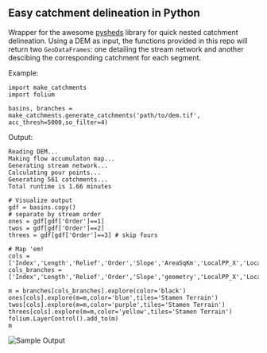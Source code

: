 ## Easy catchment delineation in Python

Wrapper for the awesome [pysheds](https://github.com/mdbartos/pysheds) library for quick nested catchment delineation. Using a DEM as input, the functions provided in this repo will return two ```GeoDataFrames```: one detailing the stream network and another descibing the corresponding catchment for each segment.

Example: 
```
import make_catchments
import folium

basins, branches = make_catchments.generate_catchments('path/to/dem.tif', acc_thresh=5000,so_filter=4)
```
Output: 
```
Reading DEM...
Making flow accumulaton map...
Generating stream network...
Calculating pour points...
Generating 561 catchments...
Total runtime is 1.66 minutes
```
```
# Visualize output
gdf = basins.copy()
# separate by stream order
ones = gdf[gdf['Order']==1]
twos = gdf[gdf['Order']==2]
threes = gdf[gdf['Order']==3] # skip fours

# Map 'em!
cols = ['Index','Length','Relief','Order','Slope','AreaSqKm','LocalPP_X','LocalPP_Y','Final_Chain_Val','BasinGeo']
cols_branches = ['Index','Length','Relief','Order','Slope','geometry','LocalPP_X','LocalPP_Y','Final_Chain_Val']

m = branches[cols_branches].explore(color='black')
ones[cols].explore(m=m,color='blue',tiles='Stamen Terrain')
twos[cols].explore(m=m,color='purple',tiles='Stamen Terrain')
threes[cols].explore(m=m,color='yellow',tiles='Stamen Terrain')
folium.LayerControl().add_to(m) 
m
```
![Sample Output](https://imgur.com/WAqQ2kb)

